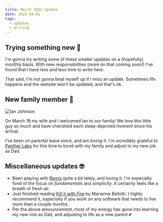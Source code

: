 ```yaml
---
title: March 2022 Update
date: 2022-04-01
tags:
  - updates
  - writing
---
```


## Trying something new 🧪

I'm gonna try writing some of these smaller updates on a (hopefully) monthly basis. With new responsibilities (more on that coming soon!) I've found that I have less and less time to write here.

That said, I'm not gonna beat myself up if I miss an update. Sometimes life happens and the website won't be updated, and that's ok.

## New family member 👶

![Ian Johnson](https://user-images.githubusercontent.com/20060118/161328996-a5ab7cb7-4ab6-467d-91b5-17506d239f8b.JPG)

On March 19 my wife and I welcomed Ian to our family! We love this little guy so much and have cherished each sleep-deprived moment since his arrival.

I've been on parental leave since, and am _loving it_. I'm incredibly grateful to [Panther Labs](https://panther.com) for this time to bond with my family and adjust to my new job as Dad.

## Miscellaneous updates 🤓

- Been playing with [Remix](https://remix.run/) quite a bit lately, and loving it. I'm especially fond of the focus on _fundamentals_ and _simplicity_. It certainly feels like a breath of fresh air.
- Just finished reading [Kill it with Fire](https://nostarch.com/kill-it-fire) by Marianne Bellotti. I highly recommend it, especially if you work on any software that needs to live more than a couple months.
- Per the above announcement, most of my energy has gone into learning my new role as Dad, and adjusting to life as a new parent 💕
